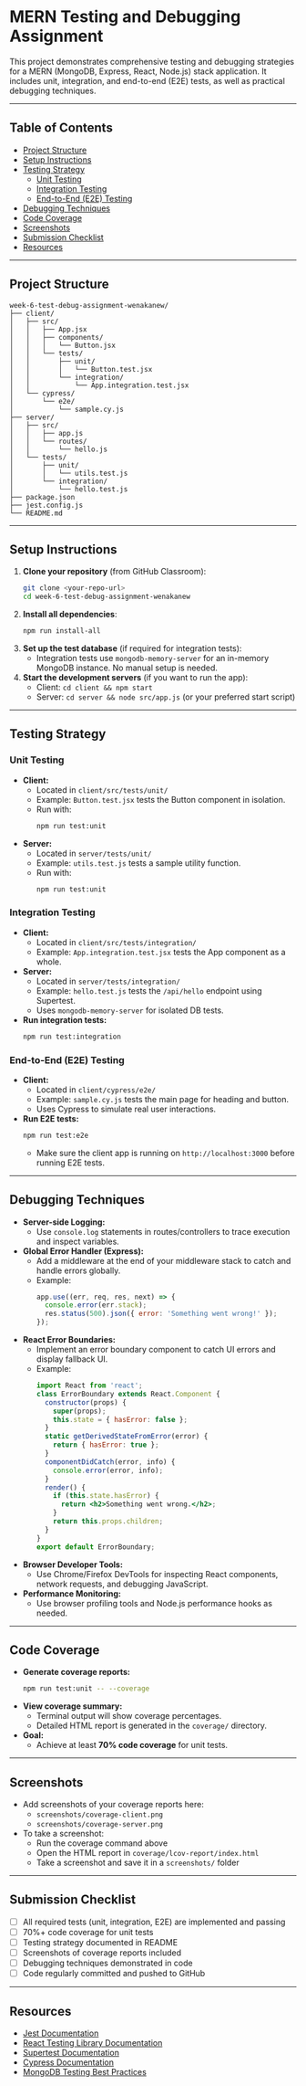 # MERN Testing and Debugging Assignment

This project demonstrates comprehensive testing and debugging strategies for a MERN (MongoDB, Express, React, Node.js) stack application. It includes unit, integration, and end-to-end (E2E) tests, as well as practical debugging techniques.

---

## Table of Contents
- [Project Structure](#project-structure)
- [Setup Instructions](#setup-instructions)
- [Testing Strategy](#testing-strategy)
  - [Unit Testing](#unit-testing)
  - [Integration Testing](#integration-testing)
  - [End-to-End (E2E) Testing](#end-to-end-e2e-testing)
- [Debugging Techniques](#debugging-techniques)
- [Code Coverage](#code-coverage)
- [Screenshots](#screenshots)
- [Submission Checklist](#submission-checklist)
- [Resources](#resources)

---

## Project Structure

```
week-6-test-debug-assignment-wenakanew/
├── client/
│   ├── src/
│   │   ├── App.jsx
│   │   ├── components/
│   │   │   └── Button.jsx
│   │   └── tests/
│   │       ├── unit/
│   │       │   └── Button.test.jsx
│   │       └── integration/
│   │           └── App.integration.test.jsx
│   └── cypress/
│       └── e2e/
│           └── sample.cy.js
├── server/
│   ├── src/
│   │   ├── app.js
│   │   └── routes/
│   │       └── hello.js
│   └── tests/
│       ├── unit/
│       │   └── utils.test.js
│       └── integration/
│           └── hello.test.js
├── package.json
├── jest.config.js
└── README.md
```

---

## Setup Instructions

1. **Clone your repository** (from GitHub Classroom):
   ```sh
   git clone <your-repo-url>
   cd week-6-test-debug-assignment-wenakanew
   ```
2. **Install all dependencies**:
   ```sh
   npm run install-all
   ```
3. **Set up the test database** (if required for integration tests):
   - Integration tests use `mongodb-memory-server` for an in-memory MongoDB instance. No manual setup is needed.
4. **Start the development servers** (if you want to run the app):
   - Client: `cd client && npm start`
   - Server: `cd server && node src/app.js` (or your preferred start script)

---

## Testing Strategy

### Unit Testing
- **Client:**
  - Located in `client/src/tests/unit/`
  - Example: `Button.test.jsx` tests the Button component in isolation.
  - Run with:
    ```sh
    npm run test:unit
    ```
- **Server:**
  - Located in `server/tests/unit/`
  - Example: `utils.test.js` tests a sample utility function.
  - Run with:
    ```sh
    npm run test:unit
    ```

### Integration Testing
- **Client:**
  - Located in `client/src/tests/integration/`
  - Example: `App.integration.test.jsx` tests the App component as a whole.
- **Server:**
  - Located in `server/tests/integration/`
  - Example: `hello.test.js` tests the `/api/hello` endpoint using Supertest.
  - Uses `mongodb-memory-server` for isolated DB tests.
- **Run integration tests:**
  ```sh
  npm run test:integration
  ```

### End-to-End (E2E) Testing
- **Client:**
  - Located in `client/cypress/e2e/`
  - Example: `sample.cy.js` tests the main page for heading and button.
  - Uses Cypress to simulate real user interactions.
- **Run E2E tests:**
  ```sh
  npm run test:e2e
  ```
  - Make sure the client app is running on `http://localhost:3000` before running E2E tests.

---

## Debugging Techniques

- **Server-side Logging:**
  - Use `console.log` statements in routes/controllers to trace execution and inspect variables.
- **Global Error Handler (Express):**
  - Add a middleware at the end of your middleware stack to catch and handle errors globally.
  - Example:
    ```js
    app.use((err, req, res, next) => {
      console.error(err.stack);
      res.status(500).json({ error: 'Something went wrong!' });
    });
    ```
- **React Error Boundaries:**
  - Implement an error boundary component to catch UI errors and display fallback UI.
  - Example:
    ```jsx
    import React from 'react';
    class ErrorBoundary extends React.Component {
      constructor(props) {
        super(props);
        this.state = { hasError: false };
      }
      static getDerivedStateFromError(error) {
        return { hasError: true };
      }
      componentDidCatch(error, info) {
        console.error(error, info);
      }
      render() {
        if (this.state.hasError) {
          return <h2>Something went wrong.</h2>;
        }
        return this.props.children;
      }
    }
    export default ErrorBoundary;
    ```
- **Browser Developer Tools:**
  - Use Chrome/Firefox DevTools for inspecting React components, network requests, and debugging JavaScript.
- **Performance Monitoring:**
  - Use browser profiling tools and Node.js performance hooks as needed.

---

## Code Coverage

- **Generate coverage reports:**
  ```sh
  npm run test:unit -- --coverage
  ```
- **View coverage summary:**
  - Terminal output will show coverage percentages.
  - Detailed HTML report is generated in the `coverage/` directory.
- **Goal:**
  - Achieve at least **70% code coverage** for unit tests.

---

## Screenshots

- Add screenshots of your coverage reports here:
  - `screenshots/coverage-client.png`
  - `screenshots/coverage-server.png`
- To take a screenshot:
  - Run the coverage command above
  - Open the HTML report in `coverage/lcov-report/index.html`
  - Take a screenshot and save it in a `screenshots/` folder

---

## Submission Checklist

- [ ] All required tests (unit, integration, E2E) are implemented and passing
- [ ] 70%+ code coverage for unit tests
- [ ] Testing strategy documented in README
- [ ] Screenshots of coverage reports included
- [ ] Debugging techniques demonstrated in code
- [ ] Code regularly committed and pushed to GitHub

---

## Resources
- [Jest Documentation](https://jestjs.io/docs/getting-started)
- [React Testing Library Documentation](https://testing-library.com/docs/react-testing-library/intro/)
- [Supertest Documentation](https://github.com/visionmedia/supertest)
- [Cypress Documentation](https://docs.cypress.io/)
- [MongoDB Testing Best Practices](https://www.mongodb.com/blog/post/mongodb-testing-best-practices) 